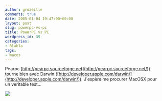 ```yaml
---
author: grozeille
comments: true
date: 2005-01-04 19:47:00+00:00
layout: post
slug: powerpc-vs-pc
title: PowerPC vs PC
wordpress_id: 39
categories:
- Blabla
tags:
- macos
---
```


Pearpc [http://pearpc.sourceforge.net](http://pearpc.sourceforge.net/)) tourne bien avec Darwin ([http://developer.apple.com/darwin/](http://developer.apple.com/darwin/)). J'espère me procurer MacOSX pour un veritable test...
  


[![](http://photos1.blogger.com/img/25/2835/320/darwin.1.jpg)](http://www.backintochaos.freesurf.fr/images/darwin.jpg)


  

